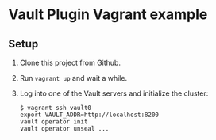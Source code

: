 Vault Plugin Vagrant example
===========================

## Setup

 1. Clone this project from Github.
 2. Run `vagrant up` and wait a while.
 3. Log into one of the Vault servers and initialize the cluster:

        $ vagrant ssh vault0
        export VAULT_ADDR=http://localhost:8200
        vault operator init
        vault operator unseal ...
